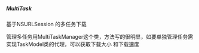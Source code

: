 ##### MultiTask
基于NSURLSession 的多任务下载

管理多任务用MultiTaskManager这个类，方法写的很明显，如要单独管理任务需实现TaskModel类的代理，可以获取下载大小 和下载速度